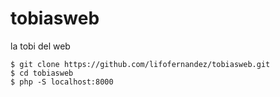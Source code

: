 # tobiasweb
la tobi del web

```shel
$ git clone https://github.com/lifofernandez/tobiasweb.git
$ cd tobiasweb
$ php -S localhost:8000
```